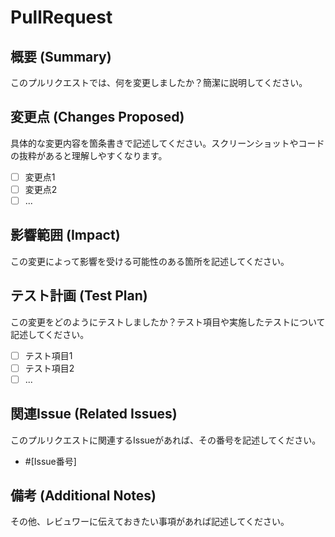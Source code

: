 # PullRequest

## 概要 (Summary)

このプルリクエストでは、何を変更しましたか？簡潔に説明してください。

## 変更点 (Changes Proposed)

具体的な変更内容を箇条書きで記述してください。スクリーンショットやコードの抜粋があると理解しやすくなります。

- [ ] 変更点1
- [ ] 変更点2
- [ ] ...

## 影響範囲 (Impact)

この変更によって影響を受ける可能性のある箇所を記述してください。

## テスト計画 (Test Plan)

この変更をどのようにテストしましたか？テスト項目や実施したテストについて記述してください。

- [ ] テスト項目1
- [ ] テスト項目2
- [ ] ...

## 関連Issue (Related Issues)

このプルリクエストに関連するIssueがあれば、その番号を記述してください。

- #[Issue番号]

## 備考 (Additional Notes)

その他、レビュワーに伝えておきたい事項があれば記述してください。
